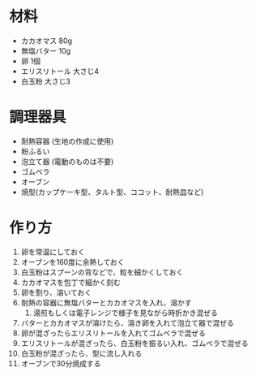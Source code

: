 # 材料

- カカオマス 80g
- 無塩バター 10g
- 卵 1個
- エリスリトール 大さじ4
- 白玉粉 大さじ3


# 調理器具

- 耐熱容器 (生地の作成に使用)
- 粉ふるい
- 泡立て器 (電動のものは不要)
- ゴムベラ
- オーブン
- 焼型(カップケーキ型、タルト型、ココット、耐熱皿など)


# 作り方

1. 卵を常温にしておく
1. オーブンを160度に余熱しておく
1. 白玉粉はスプーンの背などで、粒を細かくしておく
1. カカオマスを包丁で細かく刻む
1. 卵を割り、溶いておく
1. 耐熱の容器に無塩バターとカカオマスを入れ、溶かす
    1. 湯煎もしくは電子レンジで様子を見ながら時折かき混ぜる
1. バターとカカオマスが溶けたら、溶き卵を入れて泡立て器で混ぜる
1. 卵が混ざったらエリスリトールを入れてゴムベラで混ぜる
1. エリスリトールが混ざったら、白玉粉を振るい入れ、ゴムベラで混ぜる
1. 白玉粉が混ざったら、型に流し入れる
1. オーブンで30分焼成する


